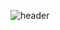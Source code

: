 
![header](https://capsule-test.vercel.app/api?type=wave&color=auto&height=300&section=header&text=capsule%20render&fontSize=90)
